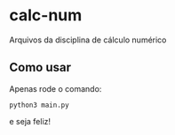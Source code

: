 # calc-num
Arquivos da disciplina de cálculo numérico

## Como usar
Apenas rode o comando:
```
python3 main.py
```
e seja feliz!